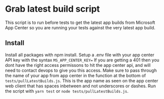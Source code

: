 # Grab latest build script
This script is to run before tests to get the latest app builds from Microsoft App Center so you are running your tests against the very latest app build. 
## Install
Install all packages with npm install. 
Setup a .env file with your app center API key with the syntax
`MS_APP_CENTER_KEY=`
If you are getting a 401 then you dont have the right access permissons to hit the app center api, and will need to contact devops to give you this access. 
Make sure to pass through the name of your app from app center in the function at the bottom of `tests/pullLatestBuilds.js`. This is the app name as seen on the app center web client that has spaces inbetween and not underscores or dashes. 
Run the script with `yarn test` or `node tests/pullLatestBuilds.js`. 
